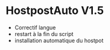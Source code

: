 # HostpostAuto V1.5

- Correctif langue
- restart à la fin du script
- installation automatique du hostpot
